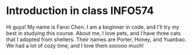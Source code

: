 # Introduction in class INFO574
Hi guys! My name is Fanxi Chen. I am a beginner in code, and I'll try my best in studying this course. 
About me, I love pets, and I have three cats that I adopted from shelters. Their names are Porter, Honey, and Yuanbao. We had a lot of cozy time, and I love them sooooo much!
